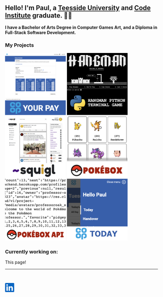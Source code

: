## Hello! I'm Paul, a [Teesside University](https://www.tees.ac.uk) and [Code Institute](https://codeinstitute.net/global/) graduate. 👋🏻

**I have a Bachelor of Arts Degree in Computer Games Art, and a Diploma in Full-Stack Software Development.**

### My Projects

<a href="https://github.com/paulio11/P2-Co-op-Your-Pay"><img src="assets/p2image.png" width="200"/></a>
<a href="https://github.com/paulio11/P3-Hangman-Python-Terminal-Game"><img src="assets/p3image.png" width="200"/></a>
<a href="https://github.com/paulio11/P4-Squigl-Twitter-Clone"><img src="assets/p4image.png" width="200"/></a>
<a href="https://github.com/paulio11/P5-Pokebox"><img src="assets/p5image.png" width="200"/></a>
<a href="https://github.com/paulio11/P5-Pokebox-API"><img src="assets/apiimage.png" width="200"/></a>
<a href="https://github.com/paulio11/Co-op-Today"><img src="assets/todayimage.png" width="200"/></a>

### Currently working on:

This page!

<hr />

<br>

<a href="https://www.linkedin.com/in/paulio11/" target="_blank"><img src="assets/linkedin.svg" width="30"/></a>

<!--
**paulio11/paulio11** is a ✨ _special_ ✨ repository because its `README.md` (this file) appears on your GitHub profile.

Here are some ideas to get you started:

- 🔭 I’m currently working on ...
- 🌱 I’m currently learning ...
- 👯 I’m looking to collaborate on ...
- 🤔 I’m looking for help with ...
- 💬 Ask me about ...
- 📫 How to reach me: ...
- 😄 Pronouns: ...
- ⚡ Fun fact: ...
-->
